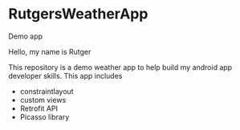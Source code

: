 # RutgersWeatherApp
Demo app

Hello, my name is Rutger

This repository is a demo weather app to help build my android app developer skills.
This app includes

- constraintlayout
- custom views
- Retrofit API
- Picasso library
